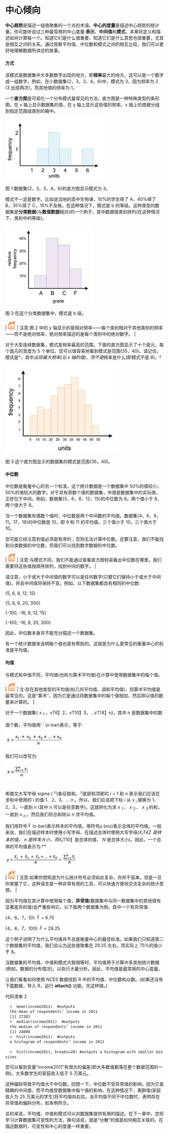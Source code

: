 # 中心倾向

**中心趋势**是描述一组值聚集的一个点的术语。**中心的度量**是描述中心趋势的统计量。你可能听说过三种最常用的中心度量:**表示**、**中间值**和**模式**。本章将定义和描述如何计算每一个。知道它们是什么很重要，知道它们是什么意思也很重要，尤其是相互之间的关系。通过观察平均值、中位数和模式之间的相互比较，我们可以更好地理解数据所讲述的故事。

#### 方式

该模式是数据集中大多数数字出现的地方，即**频率**最大的地方。这可以是一个数字或一组数字。例如，在小数据集{2，3，3，4，6}中，模式为 3，因为频率为 2 (3 出现两次)，而其他值的频率为 1。

一个**直方图**是可视化一个分布模式最常见的方法。直方图是一种特殊类型的条形图，在 x 轴上显示数据集的值，在 y 轴上显示这些值的频率。x 轴上的值被分组到指定范围或类别的箱中。

![](img/00003.jpeg)

图 1:数据集{2，3，3，4，6}的直方图显示模式为 3。

模式不一定是数字。比如说当地的高中生物课，10%的学生得了 A，40%得了 B，35%得了 C，15%不及格。在这种情况下，模式是 b 的等级。这种类型的数据集是**分类数据**(与**数值数据**相对)的一个例子，其中数据按类别排列(在这种情况下，类别中的等级)。

![](img/00004.jpeg)

图 2:在这个分类数据集中，模式是 b 级。

| ![](img/00005.gif) | 注意:图 2 中的 y 轴显示的是相对频率——每个类别相对于其他类别的频率——而不是绝对频率，绝对频率描述的是每个类别中的绝对数字。 |

对于大型连续数据集，模式是频率最高的范围。下面的直方图显示了十个面元，每个面元的宽度为 5 个单位。您可以很容易地看到模式是范围(35，40)。请记住，模式是*，其中*出现最大频率(沿 x 轴的值)，而不是*频率是什么(即模式不是 8)。*

![](img/00006.jpeg)

图 3:这个直方图显示的数据集的模式是范围(35，40)。

#### 中位数

中位数是衡量中心的另一个标准。这个统计数据是一个数据集中 50%的值较小，50%的值较大的数字。对于具有奇数个值的数据集，中值是数据集中的实际值，正好位于中间。例如，数据集{5，6，8，12，15}的中位数为 8。两个值小于 8，两个值大于 8。

当一个数据集有偶数个值时，中位数是两个中间数的平均值。数据集{4，6，9，11，17，18}的中位数是 10，即 9 和 11 的平均值。三个值小于 10，三个值大于 10。

您可能已经注意到值必须是有序的；否则无法计算中位数。还要注意，我们不能找到分类数据的中位数，但我们可以找到数字数据的中位数。

| ![](img/00005.gif) | 注意:与模式不同，我们不能通过查看直方图轻易看出中位数在哪里。我们需要将这些值按顺序排列，找到中间的数字。 |

请注意，小于或大于中间值的数字可以是任何数字(只要它们保持小于或大于中间值)，并且中间值将保持不变。例如，以下数据集都具有相同的中位数:

{5, 6, 8, 12, 15}

{5, 6, 8, 20, 300}

{-100, -16, 8, 12, 15}

{-100, -16, 8, 20, 300}

因此，中位数本身并不能充分描述一个数据集。

有一个统计数据来说明每个值也是有帮助的。这就是为什么更常见的衡量中心的标准是平均值。

#### 均值

与模式和中值不同，平均值(也称为算术平均值)在计算中使用数据集中的每个值。

| ![](img/00005.gif) | 注:存在其他类型的平均值(如几何平均值、调和平均值)，但算术平均值是最常见的。这是“算术”，因为它是通过将数据集中的每个值相加，然后除以值的数量来计算的。 |

对于一个数据集{ *x* <sub class="calibre24">1</sub> ，*x*T6】2，*x*T10】3，…*x*T14】n}，其中 *n* 是数据集中的数值个数，平均值用![](img/00007.gif) (x-bar)表示，等于:

![](img/00008.jpeg)

我们可以改写为:

![](img/00009.jpeg)

希腊文大写字母 sigma ( ![](img/00010.gif))象征取和。![](img/00010.gif)底部和顶部的 *i* = 1 和 *n* 表示我们应该在求和中使用的 *i* 的值:1、2、3、… *n* 。所以，我们应该把下标 *i* 从 *x <sub class="calibre24"> i </sub>* 替换为 1、2、3，一直到 *n* (其中 *n* 可以是任意数字)。这就转化为求 *x <sub class="calibre24"> 1 </sub>* 、 *x <sub class="calibre24"> 2 </sub>* 、 *x <sub class="calibre24"> 3 </sub>* 的和，一直到 *x <sub class="calibre24"> n </sub>* 。然后我们将总和除以 *n* 求平均值。

我们用符号![](img/00011.gif) (x-bar)表示样本的平均值，用符号μ (mu)表示总体的平均值。一般来说，我们在描述样本时使用小写字母，在描述总体时使用大写字母(*X<sub class="calibre24">I</sub>T4】是样本的值， *n* 是样本大小，而*X<sub class="calibre24">I</sub>T10】是总体的值， *N* 是总体大小)。因此，一个总体的平均值表示为:**

![](img/00012.jpeg)

| ![](img/00005.gif) | 注意:如果你想知道为什么统计符号必须如此复杂，你并不孤单。但是一旦你掌握了它，这种语言是一种非常有用的工具，可以快速方便地交流复杂的统计思想。 |

因为平均值在其计算中使用每个值，**异常值**(数据集中与同一数据集中的其他值有显著差异的值)会严重影响它。以下面两个数据集为例，其中一个有异常值:

{4，6，7，10} ![](img/00013.gif) = 6.75

{4，6，7，100} ![](img/00013.gif) = 29.25

这个例子说明了为什么平均值并不总是衡量中心的最佳标准。如果我们只知道第二个数据集的平均值，我们会认为这些值聚集在 29.25 左右，而实际上 75%的值小于 8。

当数据集的平均值、中值和模式大致相等时，平均值用于计算许多其他统计数据(例如，数据的分布情况)，以执行大量分析。因此，平均值是最常用的中心度量。

让我们看看如何使用 NCES 数据找到 R 中的平均值、中位数和众数。(如果还没有下载数据，导入 R，运行 **attach()** 功能，先这样做。)

代码清单 2

```
  >  mean(income2011)  #outputs
  the mean of respondents’ income in 2011
  [1] 27302
  >  median(income2011)  #outputs
  the median of respondents’ income in 2011
  [1] 24000
  >  hist(income2011)  #outputs
  a histogram of respondents’ income in 2011

  >  hist(income2011, breaks=20) #outputs a histogram with smaller bin sizes

```

您可以看到变量“income2011”有很大的偏差(即大多数值都落在整个数据范围的一侧)。大多数学生的家庭收入低于 5 万美元。

这种偏斜导致平均值大于中位数。回想一下，中位数不受异常值的影响，因为它是精确的中间值，而平均值受数据集中每个值的影响。在这种情况下，离群值(家庭收入为 25 万美元的学生)将平均值向右拉。当平均值不同于中位数时，表明存在异常值和偏斜分布，如本例所示。

总的来说，平均值、中值和模式可以对数据集提供有用的描述。在下一章中，您将学习计算数据集可变性的方法，换句话说，就是“分散”的值是如何相互关联的。在描述数据时，可变性和中心的度量一样重要。